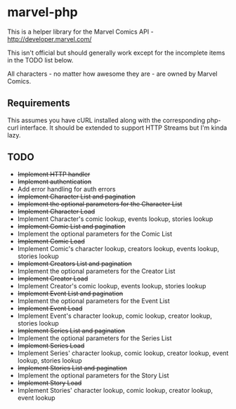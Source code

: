 marvel-php
==========

This is a helper library for the Marvel Comics API - http://developer.marvel.com/

This isn't official but should generally work except for the incomplete items in the TODO list below.

All characters - no matter how awesome they are - are owned by Marvel Comics.

## Requirements

This assumes you have cURL installed along with the corresponding php-curl interface. It should be extended to support HTTP Streams but I'm kinda lazy.

## TODO

*  ~~Implement HTTP handler~~
*  ~~Implement authentication~~
*  Add error handling for auth errors
*  ~~Implement Character List and pagination~~
*  ~~Implement the optional parameters for the Character List~~
*  ~~Implement Character Load~~
*  Implement Character's comic lookup, events lookup, stories lookup
*  ~~Implement Comic List and pagination~~
*  Implement the optional parameters for the Comic List
*  ~~Implement Comic Load~~
*  Implement Comic's character lookup, creators lookup, events lookup, stories lookup
*  ~~Implement Creators List and pagination~~
*  Implement the optional parameters for the Creator List
*  ~~Implement Creator Load~~
*  Implement Creator's comic lookup, events lookup, stories lookup
*  ~~Implement Event List and pagination~~
*  Implement the optional parameters for the Event List
*  ~~Implement Event Load~~
*  Implement Event's character lookup, comic lookup, creator lookup, stories lookup
*  ~~Implement Series List and pagination~~
*  Implement the optional parameters for the Series List
*  ~~Implement Series Load~~
*  Implement Series' character lookup, comic lookup, creator lookup, event lookup, stories lookup
*  ~~Implement Stories List and pagination~~
*  Implement the optional parameters for the Story List
*  ~~Implement Story Load~~
*  Implement Stories' character lookup, comic lookup, creator lookup, event lookup